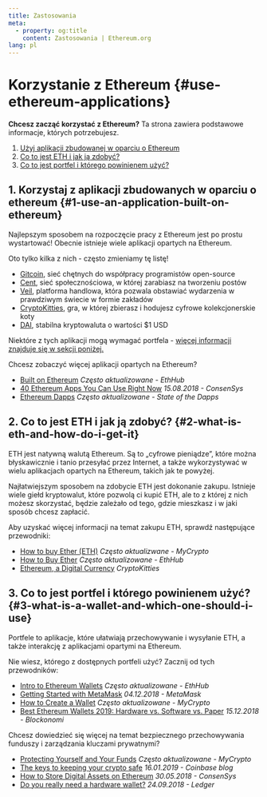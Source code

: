 ```yaml
---
title: Zastosowania
meta:
  - property: og:title
    content: Zastosowania | Ethereum.org
lang: pl
---
```


# Korzystanie z Ethereum {#use-ethereum-applications}

<div class="featured">

**Chcesz zacząć korzystać z Ethereum?** Ta strona zawiera podstawowe informacje, których potrzebujesz.

1. [Użyj aplikacji zbudowanej w oparciu o Ethereum](#1-use-an-application-built-on-ethereum)
2. [Co to jest ETH i jak ją zdobyć?](#2-what-is-eth-and-how-do-i-get-it)
3. [Co to jest portfel i którego powinienem użyć?](#3-what-is-a-wallet-and-which-one-should-i-use)

</div>

## 1. Korzystaj z aplikacji zbudowanych w oparciu o ethereum {#1-use-an-application-built-on-ethereum}

Najlepszym sposobem na rozpoczęcie pracy z Ethereum jest po prostu wystartować! Obecnie istnieje wiele aplikacji opartych na Ethereum.

Oto tylko kilka z nich - często zmieniamy tę listę!

- [Gitcoin](https://gitcoin.co), sieć chętnych do współpracy programistów open-source
- [Cent](https://beta.cent.co), sieć społecznościowa, w której zarabiasz na tworzeniu postów
- [Veil](https://app.veil.co), platforma handlowa, która pozwala obstawiać wydarzenia w prawdziwym świecie w formie zakładów
- [CryptoKitties](https://www.cryptokitties.co), gra, w której zbierasz i hodujesz cyfrowe kolekcjonerskie koty
- [DAI](https://makerdao.com/en/), stabilna kryptowaluta o wartości \$1 USD

Niektóre z tych aplikacji mogą wymagać portfela - [więcej informacji znajduje się w sekcji poniżej.](./#3-what-is-a-wallet-and-which-one-should-i-use)

Chcesz zobaczyć więcej aplikacji opartych na Ethereum?

- [Built on Ethereum](https://docs.ethhub.io/built-on-ethereum/built-on-ethereum/) _Często aktualizowane - EthHub_
- [40 Ethereum Apps You Can Use Right Now](https://media.consensys.net/40-ethereum-apps-you-can-use-right-now-d643333769f7) _15.08.2018 - ConsenSys_
- [Ethereum Dapps](https://www.stateofthedapps.com/rankings/platform/ethereum) _Często aktualizowane - State of the Dapps_

## 2. Co to jest ETH i jak ją zdobyć? {#2-what-is-eth-and-how-do-i-get-it}

ETH jest natywną walutą Ethereum. Są to „cyfrowe pieniądze”, które można błyskawicznie i tanio przesyłać przez Internet, a także wykorzystywać w wielu aplikacjach opartych na Ethereum, takich jak te powyżej.

Najłatwiejszym sposobem na zdobycie ETH jest dokonanie zakupu. Istnieje wiele giełd kryptowalut, które pozwolą ci kupić ETH, ale to z której z nich możesz skorzystać, będzie zależało od tego, gdzie mieszkasz i w jaki sposób chcesz zapłacić.

Aby uzyskać więcej informacji na temat zakupu ETH, sprawdź następujące przewodniki:

- [How to buy Ether (ETH)](https://support.mycrypto.com/how-to/getting-started/how-to-buy-ether-with-usd) _Często aktualizwane - MyCrypto_
- [How to Buy Ether](https://docs.ethhub.io/using-ethereum/how-to-buy-ether/) _Często aktualizowane - EthHub_
- [Ethereum, a Digital Currency](https://www.cryptokitties.co/faq#ethereum-a-digital-currency) _CryptoKitties_

## 3. Co to jest portfel i którego powinienem użyć? {#3-what-is-a-wallet-and-which-one-should-i-use}

Portfele to aplikacje, które ułatwiają przechowywanie i wysyłanie ETH, a także interakcję z aplikacjami opartymi na Ethereum.

Nie wiesz, którego z dostępnych portfeli użyć? Zacznij od tych przewodników:

- [Intro to Ethereum Wallets](https://docs.ethhub.io/using-ethereum/wallets/intro-to-ethereum-wallets/) _Często aktualizowane - EthHub_
- [Getting Started with MetaMask](https://metamask.zendesk.com/hc/en-us/articles/360015489531-Getting-Started-With-MetaMask-Part-1-) _04.12.2018 - MetaMask_
- [How to Create a Wallet](https://support.mycrypto.com/how-to/getting-started/how-to-create-a-wallet) _Często aktualizowane - MyCrypto_
- [Best Ethereum Wallets 2019: Hardware vs. Software vs. Paper](https://blockonomi.com/best-ethereum-wallets/) _15.12.2018 - Blockonomi_

Chcesz dowiedzieć się więcej na temat bezpiecznego przechowywania funduszy i zarządzania kluczami prywatnymi?

- [Protecting Yourself and Your Funds](https://support.mycrypto.com/staying-safe/protecting-yourself-and-your-funds) _Często aktualizowane - MyCrypto_
- [The keys to keeping your crypto safe](https://blog.coinbase.com/the-keys-to-keeping-your-crypto-safe-96d497cce6cf) _16.01.2019 - Coinbase blog_
- [How to Store Digital Assets on Ethereum](https://media.consensys.net/how-to-store-digital-assets-on-ethereum-a2bfdcf66bd0) _30.05.2018 - ConsenSys_
- [Do you really need a hardware wallet?](https://medium.com/ledger-on-security-and-blockchain/ledger-101-part-1-do-you-really-need-a-hardware-wallet-7f5abbadd945) _24.09.2018 - Ledger_
